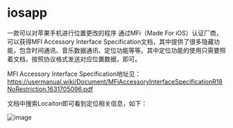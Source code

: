 # iosapp
一款可以对苹果手机进行位置更改的程序
通过MFi（Made For iOS）认证厂商，可以获得MFI Accessory Interface Specification文档，其中提供了很多隐藏功能，包含时间通讯、音乐数据通讯、定位功能等等。其中定位功能的使用只需要照着文档，按照协议格式发送对应位置数据，即可。

MFI Accessory Interface Specification地址见：https://usermanual.wiki/Document/MFiAccessoryInterfaceSpecificationR18NoRestriction.1631705096.pdf

文档中搜索Locaiton即可看到定位相关信息，如下：

![image](https://github.com/user-attachments/assets/9dd19be6-749d-48ca-9fb9-8a3cb7edbcec)
